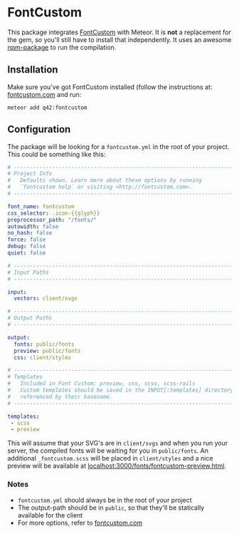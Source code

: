 # FontCustom

This package integrates [FontCustom](http://fontcustom.com) with Meteor. It is **not** a replacement for the gem, so you'll still have to install that independently. It uses an awesome [npm-package](https://www.npmjs.com/package/fontcustom) to run the compilation.

## Installation
Make sure you've got FontCustom installed (follow the instructions at: [fontcustom.com](http://fontcustom.com) and run:

```meteor add q42:fontcustom```

## Configuration
The package will be looking for a `fontcustom.yml` in the root of your project. This could be something like this:

```yml
# --------------------------------------------------------------------------- #
# Project Info
#   Defaults shown. Learn more about these options by running
#   `fontcustom help` or visiting <http://fontcustom.com>.
# --------------------------------------------------------------------------- #

font_name: fontcustom
css_selector: .icon-{{glyph}}
preprocessor_path: "/fonts/"
autowidth: false
no_hash: false
force: false
debug: false
quiet: false

# --------------------------------------------------------------------------- #
# Input Paths
# --------------------------------------------------------------------------- #

input:
  vectors: client/svgs

# --------------------------------------------------------------------------- #
# Output Paths
# --------------------------------------------------------------------------- #

output:
  fonts: public/fonts
  preview: public/fonts
  css: client/styles

# --------------------------------------------------------------------------- #
# Templates
#   Included in Font Custom: preview, css, scss, scss-rails
#   Custom templates should be saved in the INPUT[:templates] directory and
#   referenced by their basename.
# --------------------------------------------------------------------------- #

templates:
 - scss
 - preview

```

This will assume that your SVG's are in `client/svgs` and when you run your server, the compiled fonts will be waiting for you in `public/fonts`. An additional `_fontcustom.scss` will be placed in `client/styles` and a nice preview will be available at [localhost:3000/fonts/fontcustom-preview.html](http://localhost:3000/fonts/fontcustom-preview.html).

### Notes
- `fontcustom.yml` should always be in the root of your project
- The output-path should be in `public`, so that they'll be statically available for the client
- For more options, refer to [fontcustom.com](http://fontcustom.com)

